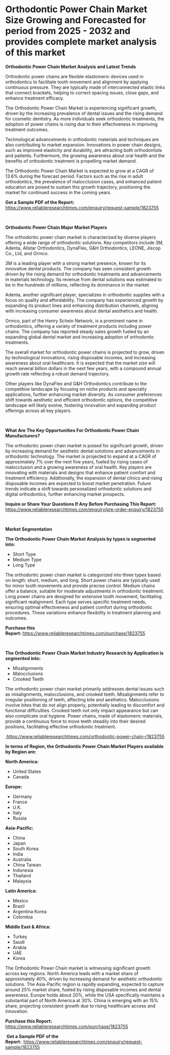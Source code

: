 <p><h1>Orthodontic Power Chain Market Size Growing and Forecasted for period from 2025 - 2032 and provides complete market analysis of this market</h1></p><p><strong>Orthodontic Power Chain Market Analysis and Latest Trends</strong></p>
<p><p>Orthodontic power chains are flexible elastomeric devices used in orthodontics to facilitate tooth movement and alignment by applying continuous pressure. They are typically made of interconnected elastic links that connect brackets, helping to correct spacing issues, close gaps, and enhance treatment efficacy. </p><p>The Orthodontic Power Chain Market is experiencing significant growth, driven by the increasing prevalence of dental issues and the rising demand for cosmetic dentistry. As more individuals seek orthodontic treatments, the adoption of power chains is rising due to their effectiveness in improving treatment outcomes. </p><p>Technological advancements in orthodontic materials and techniques are also contributing to market expansion. Innovations in power chain designs, such as improved elasticity and durability, are attracting both orthodontists and patients. Furthermore, the growing awareness about oral health and the benefits of orthodontic treatment is propelling market demand.</p><p>The Orthodontic Power Chain Market is expected to grow at a CAGR of 13.6% during the forecast period. Factors such as the rise in adult orthodontics, the prevalence of malocclusion cases, and enhanced patient education are poised to sustain this growth trajectory, positioning the market for continued success in the coming years.</p></p>
<p><strong>Get a Sample PDF of the Report:&nbsp;</strong> <a href="https://www.reliableresearchtimes.com/enquiry/request-sample/1823755?utm_campaign=3227&utm_medium=2&utm_source=Github&utm_content=ia&utm_term=13042025&utm_id=orthodontic-power-chain">https://www.reliableresearchtimes.com/enquiry/request-sample/1823755</a></p>
<p>&nbsp;</p>
<p><strong>Orthodontic Power Chain Major Market Players</strong></p>
<p><p>The orthodontic power chain market is characterized by diverse players offering a wide range of orthodontic solutions. Key competitors include 3M, Adenta, Allstar Orthodontics, DynaFlex, G&H Orthodontics, LEONE, Jiscop Co., Ltd, and Ormco. </p><p>3M is a leading player with a strong market presence, known for its innovative dental products. The company has seen consistent growth driven by the rising demand for orthodontic treatments and advancements in materials technology. Its revenue from dental solutions was estimated to be in the hundreds of millions, reflecting its dominance in the market.</p><p>Adenta, another significant player, specializes in orthodontic supplies with a focus on quality and affordability. The company has experienced growth by expanding its product lines and enhancing distribution channels, aligning with increasing consumer awareness about dental aesthetics and health.</p><p>Ormco, part of the Henry Schein Network, is a prominent name in orthodontics, offering a variety of treatment products including power chains. The company has reported steady sales growth fueled by an expanding global dental market and increasing adoption of orthodontic treatments.</p><p>The overall market for orthodontic power chains is projected to grow, driven by technological innovations, rising disposable incomes, and increasing awareness about oral healthcare. It is expected that the market size will reach several billion dollars in the next few years, with a compound annual growth rate reflecting a robust demand trajectory.</p><p>Other players like DynaFlex and G&H Orthodontics contribute to the competitive landscape by focusing on niche products and specialty applications, further enhancing market diversity. As consumer preferences shift towards aesthetic and efficient orthodontic options, the competitive landscape will likely evolve, fostering innovation and expanding product offerings across all key players.</p></p>
<p>&nbsp;</p>
<p><strong>What Are The Key Opportunities For Orthodontic Power Chain Manufacturers?</strong></p>
<p><p>The orthodontic power chain market is poised for significant growth, driven by increasing demand for aesthetic dental solutions and advancements in orthodontic technology. The market is projected to expand at a CAGR of approximately 7% over the next five years, fueled by rising cases of malocclusion and a growing awareness of oral health. Key players are innovating with materials and designs that enhance patient comfort and treatment efficiency. Additionally, the expansion of dental clinics and rising disposable incomes are expected to boost market penetration. Future trends indicate a shift towards personalized orthodontic solutions and digital orthodontics, further enhancing market prospects.</p></p>
<p><strong>Inquire or Share Your Questions If Any Before Purchasing This Report:</strong> <a href="https://www.reliableresearchtimes.com/enquiry/pre-order-enquiry/1823755?utm_campaign=3227&utm_medium=2&utm_source=Github&utm_content=ia&utm_term=13042025&utm_id=orthodontic-power-chain">https://www.reliableresearchtimes.com/enquiry/pre-order-enquiry/1823755</a></p>
<p>&nbsp;</p>
<p><strong>Market Segmentation</strong></p>
<p><strong>The Orthodontic Power Chain Market Analysis by types is segmented into:</strong></p>
<p><ul><li>Short Type</li><li>Medium Type</li><li>Long Type</li></ul></p>
<p><p>The orthodontic power chain market is categorized into three types based on length: short, medium, and long. Short power chains are typically used for minor tooth movements and provide precise control. Medium chains offer a balance, suitable for moderate adjustments in orthodontic treatment. Long power chains are designed for extensive tooth movement, facilitating significant realignment. Each type serves specific treatment needs, ensuring optimal effectiveness and patient comfort during orthodontic procedures. These variations enhance flexibility in treatment planning and outcomes.</p></p>
<p><strong>Purchase this Report:&nbsp;</strong><a href="https://www.reliableresearchtimes.com/purchase/1823755?utm_campaign=3227&utm_medium=2&utm_source=Github&utm_content=ia&utm_term=13042025&utm_id=orthodontic-power-chain">https://www.reliableresearchtimes.com/purchase/1823755</a></p>
<p>&nbsp;</p>
<p><strong>The Orthodontic Power Chain Market Industry Research by Application is segmented into:</strong></p>
<p><ul><li>Misalignments</li><li>Malocclusions</li><li>Crooked Teeth</li></ul></p>
<p><p>The orthodontic power chain market primarily addresses dental issues such as misalignments, malocclusions, and crooked teeth. Misalignments refer to irregular positioning of teeth, affecting bite and aesthetics. Malocclusions involve bites that do not align properly, potentially leading to discomfort and functional difficulties. Crooked teeth not only impact appearance but can also complicate oral hygiene. Power chains, made of elastomeric materials, provide a continuous force to move teeth steadily into their desired positions, facilitating effective orthodontic treatment.</p></p>
<p><a href="https://www.reliableresearchtimes.com/orthodontic-power-chain-r1823755?utm_campaign=3227&utm_medium=2&utm_source=Github&utm_content=ia&utm_term=13042025&utm_id=orthodontic-power-chain">&nbsp;https://www.reliableresearchtimes.com/orthodontic-power-chain-r1823755</a></p>
<p><strong>In terms of Region, the Orthodontic Power Chain Market Players available by Region are:</strong></p>
<p>
    <p> <strong> North America: </strong>
        <ul>
            <li>United States</li>
            <li>Canada</li>
        </ul>
        </p> 
    <p> <strong> Europe: </strong>
        <ul>
            <li>Germany</li>
            <li>France</li>
            <li>U.K.</li>
            <li>Italy</li>
            <li>Russia</li>
        </ul>
        </p> 
    <p> <strong> Asia-Pacific: </strong>
        <ul>
            <li>China</li>
            <li>Japan</li>
            <li>South Korea</li>
            <li>India</li>
            <li>Australia</li>
            <li>China Taiwan</li>
            <li>Indonesia</li>
            <li>Thailand</li>
            <li>Malaysia</li>
        </ul>
        </p> 
    <p> <strong> Latin America: </strong>
        <ul>
            <li>Mexico</li>
            <li>Brazil</li>
            <li>Argentina Korea</li>
            <li>Colombia</li>
        </ul>
        </p> 
    <p> <strong> Middle East & Africa: </strong>
        <ul>
            <li>Turkey</li>
            <li>Saudi</li>
            <li>Arabia</li>
            <li>UAE</li>
            <li>Korea</li>
        </ul>
    </p>
    </p>
<p><p>The Orthodontic Power Chain market is witnessing significant growth across key regions. North America leads with a market share of approximately 40%, driven by increasing demand for aesthetic orthodontic solutions. The Asia-Pacific region is rapidly expanding, expected to capture around 25% market share, fueled by rising disposable incomes and dental awareness. Europe holds about 20%, while the USA specifically maintains a substantial part of North America at 30%. China is emerging with an 15% share, projecting consistent growth due to rising healthcare access and innovation.</p></p>
<p><strong>Purchase this Report: </strong><a href="https://www.reliableresearchtimes.com/purchase/1823755?utm_campaign=3227&utm_medium=2&utm_source=Github&utm_content=ia&utm_term=13042025&utm_id=orthodontic-power-chain">https://www.reliableresearchtimes.com/purchase/1823755</a></p>
<p>&nbsp;<strong>Get a Sample PDF of the Report:&nbsp;&nbsp;</strong><a href="https://www.reliableresearchtimes.com/enquiry/request-sample/1823755?utm_campaign=3227&utm_medium=2&utm_source=Github&utm_content=ia&utm_term=13042025&utm_id=orthodontic-power-chain">https://www.reliableresearchtimes.com/enquiry/request-sample/1823755</a></p>
<p><strong></strong></p>
<p><p></p><p></p><p></p></p>